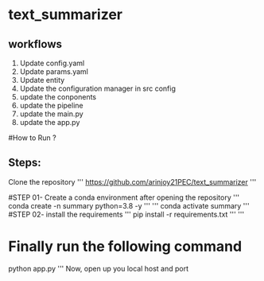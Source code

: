 # text_summarizer



## workflows

1. Update config.yaml
2. Update params.yaml
3. Update entity
4. Update the configuration manager in src config
5. update the conponents
6. update the pipeline
7. update the main.py
8. update the app.py

#How to Run ?

## Steps:
Clone the repository
'''
https://github.com/arinjoy21PEC/text_summarizer
'''

#STEP 01- Create a conda environment after opening the repository
'''
conda create -n summary python=3.8 -y
'''
'''
conda activate summary
'''
#STEP 02- install the requirements
'''
pip install -r requirements.txt
'''
'''
# Finally run the following command
python app.py
'''
Now,
open up you local host and port
